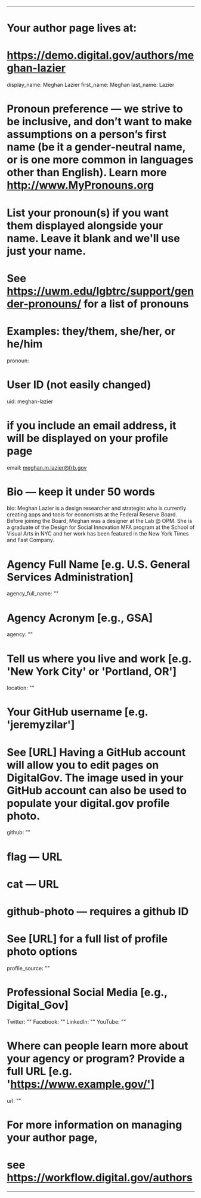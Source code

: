 
---

# Your author page lives at:
# https://demo.digital.gov/authors/meghan-lazier

display_name: Meghan Lazier
first_name: Meghan
last_name: Lazier

# Pronoun preference — we strive to be inclusive, and don’t want to make assumptions on a person’s first name (be it a gender-neutral name, or is one more common in languages other than English). Learn more http://www.MyPronouns.org
# List your pronoun(s) if you want them displayed alongside your name. Leave it blank and we'll use just your name.
# See https://uwm.edu/lgbtrc/support/gender-pronouns/ for a list of pronouns
# Examples: they/them, she/her, or he/him
pronoun:

# User ID (not easily changed)
uid: meghan-lazier

# if you include an email address, it will be displayed on your profile page
email: meghan.m.lazier@frb.gov

# Bio — keep it under 50 words
bio: Meghan Lazier is a design researcher and strategist who is currently creating apps and tools for economists at the Federal Reserve Board. Before joining the Board, Meghan was a designer at the Lab @ OPM. She is a graduate of the Design for Social Innovation MFA program at the School of Visual Arts in NYC and her work has been featured in the New York Times and Fast Company.

# Agency Full Name [e.g. U.S. General Services Administration]
agency_full_name: ""


# Agency Acronym [e.g., GSA]
agency: ""

# Tell us where you live and work [e.g. 'New York City' or 'Portland, OR']
location: ""

# Your GitHub username [e.g. 'jeremyzilar']
# See [URL] Having a GitHub account will allow you to edit pages on DigitalGov. The image used in your GitHub account can also be used to populate your digital.gov profile photo.
github: ""

# flag — URL
# cat  — URL
# github-photo — requires a github ID
# See [URL] for a full list of profile photo options
profile_source: ""

# Professional Social Media [e.g., Digital_Gov]
Twitter: ""
Facebook: ""
LinkedIn: ""
YouTube: ""

# Where can people learn more about your agency or program? Provide a full URL [e.g. 'https://www.example.gov/']
url: ""

# For more information on managing your author page,
# see https://workflow.digital.gov/authors

---